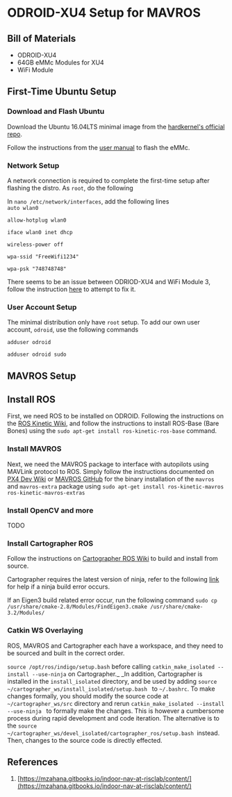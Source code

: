 # ODROID-XU4 Setup for MAVROS

## Bill of Materials

* ODROID-XU4
* 64GB eMMc Modules for XU4
* WiFi Module

## First-Time Ubuntu Setup

### Download and Flash Ubuntu

Download the Ubuntu 16.04LTS minimal image from the [hardkernel's official repo](https://odroid.in/ubuntu_16.04lts/).

Follow the instructions from the [user manual](https://magazine.odroid.com/wp-content/uploads/odroid-xu4-user-manual.pdf) to flash the eMMc.

### Network Setup

A network connection is required to complete the first-time setup after flashing the distro. As `root`, do the following

In `nano /etc/network/interfaces`, add the following lines  
`auto wlan0`

`allow-hotplug wlan0`

`iface wlan0 inet dhcp`

`wireless-power off`

`wpa-ssid "FreeWifi1234"`

`wpa-psk "748748748"`

There seems to be an issue between ODRIOD-XU4 and WiFi Module 3, follow the instruction [here](https://adamscheller.com/systems-administration/rtl8192cu-fix-wifi/) to attempt to fix it.

### User Account Setup

The minimal distribution only have `root` setup. To add our own user account, `odroid`, use the following commands

`adduser odroid`

`adduser odroid sudo`

## MAVROS Setup

## Install ROS

First, we need ROS to be installed on ODROID. Following the instructions on the [ROS Kinetic Wiki](http://wiki.ros.org/action/show/kinetic/Installation/Ubuntu), and follow the instructions to install ROS-Base \(Bare Bones\) using the `sudo apt-get install ros-kinetic-ros-base` command.

### Install MAVROS

Next, we need the MAVROS package to interface with autopilots using MAVLink protocol to ROS. Simply follow the instructions documented on [PX4 Dev Wiki](https://dev.px4.io/en/ros/mavros_installation.html) or [MAVROS GitHub](https://github.com/mavlink/mavros/tree/master/mavros#binary-installation-deb) for the binary installation of the `mavros` and `mavros-extra` package using `sudo apt-get install ros-kinetic-mavros ros-kinetic-mavros-extras`

### Install OpenCV and more

TODO

### Install Cartographer ROS

Follow the instructions on [Cartographer ROS Wiki](https://google-cartographer-ros.readthedocs.io/en/latest/) to build and install from source.

Cartographer requires the latest version of ninja, refer to the following [link](https://www.claudiokuenzler.com/blog/756/install-newer-ninja-build-tools-ubuntu-14.04-trusty#.Wq927icRVhE) for help if a ninja build error occurs.

If an Eigen3 build related error occur, run the following command `sudo cp /usr/share/cmake-2.8/Modules/FindEigen3.cmake /usr/share/cmake-3.2/Modules/`

### Catkin WS Overlaying

ROS, MAVROS and Cartographer each have a workspace, and they need to be sourced and built in the correct order.

`source /opt/ros/indigo/setup.bash` before calling `catkin_make_isolated --install --use-ninja` on Cartographer._ _In addition, Cartographer is installed in the `install_isolated` directory, and be used by adding `source ~/cartographer_ws/install_isolated/setup.bash ` to `~/.bashrc`. To make changes formally, you should modify the source code at `~/cartographer_ws/src` directory and rerun `catkin_make_isolated --install --use-ninja ` to formally make the changes. This is however a cumbersome process during rapid development and code iteration. The alternative is to the `source ~/cartographer_ws/devel_isolated/cartographer_ros/setup.bash `instead. Then, changes to the source code is directly effected.

## References

1. [https://mzahana.gitbooks.io/indoor-nav-at-risclab/content/](https://mzahana.gitbooks.io/indoor-nav-at-risclab/content/)



